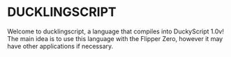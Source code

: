 # DUCKLINGSCRIPT

Welcome to ducklingscript, a language that compiles into DuckyScript 1.0v! The main idea is to use this language with the Flipper Zero, however it may have other applications if necessary.